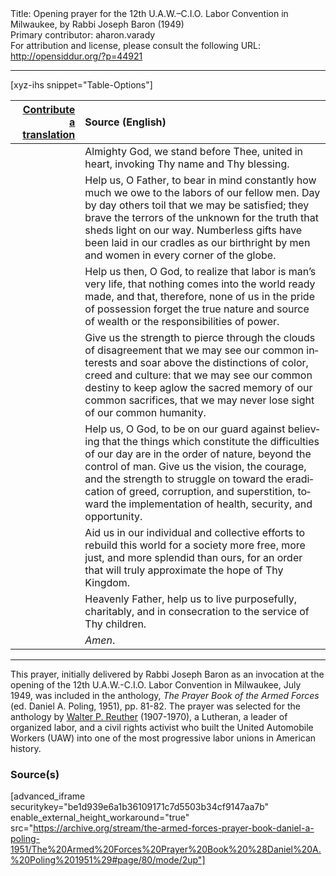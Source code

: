 <html>
<head></head>
<body>
Title: Opening prayer for the 12th U.A.W.–C.I.O. Labor Convention in Milwaukee, by Rabbi Joseph Baron (1949)<br />
Primary contributor: aharon.varady<br />
For attribution and license, please consult the following URL: <a href="http://opensiddur.org/?p=44921">http://opensiddur.org/?p=44921</a>
<p />
<hr />

[xyz-ihs snippet="Table-Options"]<table style="margin-left: auto; margin-right: auto;" class="draggable">
<thead><tr><th id="x" style="text-align: right;"><a href="/translate/" target="_blank" rel="noopener">Contribute a translation</a></th><th style="text-align: left;">Source (English)</th></tr></thead>
<tbody>
<tr><td style="vertical-align:top;">
<div class="liturgy" lang="he" style="text-align: right;">

</div></td>

<td style="vertical-align:top;">
<div class="english" lang="en" style="text-align: left;">
Almighty God, 
we stand before Thee, 
united in heart, 
invoking Thy name and Thy blessing. 
</div></td></tr>


<tr><td style="vertical-align:top;">
<div class="liturgy" lang="he" style="text-align: right;">

</div></td>

<td style="vertical-align:top;">
<div class="english" lang="en" style="text-align: left;">
Help us, O Father, 
to bear in mind constantly 
how much we owe to the labors of our fellow men. 
Day by day others toil that we may be satisfied; 
they brave the terrors of the unknown 
for the truth that sheds light on our way. 
Numberless gifts have been laid in our cradles 
as our birthright by men and women 
in every corner of the globe. 
</div></td></tr>


<tr><td style="vertical-align:top;">
<div class="liturgy" lang="he" style="text-align: right;">

</div></td>

<td style="vertical-align:top;">
<div class="english" lang="en" style="text-align: left;">
Help us then, O God, 
to realize that labor is man’s very life, 
that nothing comes into the world ready made, 
and that, therefore, 
none of us in the pride of possession 
forget the true nature and source of wealth 
or the responsibilities of power. 
</div></td></tr>


<tr><td style="vertical-align:top;">
<div class="liturgy" lang="he" style="text-align: right;">

</div></td>

<td style="vertical-align:top;">
<div class="english" lang="en" style="text-align: left;">
Give us the strength 
to pierce through the clouds of disagreement 
that we may see our common interests 
and soar above the distinctions of color, creed and culture: 
that we may see our common destiny 
to keep aglow the sacred memory of our common sacrifices, 
that we may never lose sight of our common humanity. 
</div></td></tr>


<tr><td style="vertical-align:top;">
<div class="liturgy" lang="he" style="text-align: right;">

</div></td>

<td style="vertical-align:top;">
<div class="english" lang="en" style="text-align: left;">
Help us, O God, 
to be on our guard against 
believing that the things which constitute the difficulties of our day 
are in the order of nature, 
beyond the control of man. 
Give us the vision, 
the courage, 
and the strength 
to struggle on toward 
the eradication of greed, corruption, and superstition, 
toward the implementation of health, security, and opportunity. 
</div></td></tr>


<tr><td style="vertical-align:top;">
<div class="liturgy" lang="he" style="text-align: right;">

</div></td>

<td style="vertical-align:top;">
<div class="english" lang="en" style="text-align: left;">
Aid us in our individual and collective efforts 
to rebuild this world 
for a society more free, 
more just, 
and more splendid than ours, 
for an order that will truly approximate 
the hope of Thy Kingdom. 
</div></td></tr>


<tr><td style="vertical-align:top;">
<div class="liturgy" lang="he" style="text-align: right;">

</div></td>

<td style="vertical-align:top;">
<div class="english" lang="en" style="text-align: left;">
Heavenly Father, 
help us to live purposefully, 
charitably, 
and in consecration to the service of Thy children. 
</div></td></tr>


<tr><td style="vertical-align:top;">
<div class="liturgy" lang="he" style="text-align: right;">

</div></td>

<td style="vertical-align:top;">
<div class="english" lang="en" style="text-align: left;">
<em>Amen</em>. 
</div></td></tr>
</tbody></table>

<hr />

This prayer, initially delivered by Rabbi Joseph Baron as an invocation at the opening of the 12th U.A.W.-C.I.O. Labor Convention in Milwaukee, July 1949, was included in the anthology, <em>The Prayer Book of the Armed Forces</em> (ed. Daniel A. Poling, 1951), pp. 81-82. The prayer was selected for the anthology by <a href="https://en.wikipedia.org/wiki/Walter_Reuther">Walter P. Reuther</a> (1907-1970), a Lutheran, a leader of organized labor, and a civil rights activist who built the United Automobile Workers (UAW) into one of the most progressive labor unions in American history.

<h3>Source(s)</h3>

[advanced_iframe securitykey="be1d939e6a1b36109171c7d5503b34cf9147aa7b" enable_external_height_workaround="true" src="https://archive.org/stream/the-armed-forces-prayer-book-daniel-a-poling-1951/The%20Armed%20Forces%20Prayer%20Book%20%28Daniel%20A.%20Poling%201951%29#page/80/mode/2up"]

&nbsp;
</body>
</html>